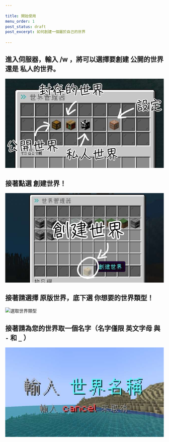 ```yaml
---

title: 開始使用
menu_order: 1
post_status: draft
post_excerpt: 如何創建一個屬於自己的世界

---
```


## 進入伺服器，輸入 /w ，將可以選擇要創建 公開的世界 還是 私人的世界。

![世界選取選單](/_images/getting-started/world-menu.jpg)

## 接著點選 創建世界！

![創建世界按鈕](/_images/getting-started/create-world-button.jpg)

## 接著請選擇 原版世界，底下選 你想要的世界類型！

![選取世界類型](/_images/getting-started/create-world-type.jpg)

## 接著請為您的世界取一個名字（名字僅限 英文字母 與 `-` 和 `_` ）

![輸入世界名稱(輸入cancel取消輸入)](/_images/getting-started/enter-world-name.jpg)